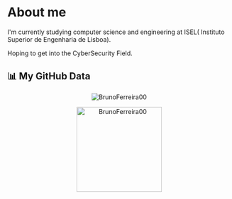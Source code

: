 # About me

I'm currently studying computer science and engineering at ISEL( Instituto Superior de Engenharia de Lisboa).

Hoping to get into the CyberSecurity Field.

## 📊 My GitHub Data

<p align="center">
	<img src="https://github-readme-streak-stats.herokuapp.com/?user=BrunoFerreira00&theme=dark" alt="BrunoFerreira00" />
</p>

<p align="center">
	<img src="https://github-readme-stats.vercel.app/api/top-langs?username=BrunoFerreira00&langs_count=10&show_icons=true&locale=en&layout=compact&theme=dark" alt="BrunoFerreira00" height="192px" />
</p>